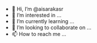 - 👋 Hi, I’m @aisarakasr
- 👀 I’m interested in ...
- 🌱 I’m currently learning ...
- 💞️ I’m looking to collaborate on ...
- 📫 How to reach me ...

<!---
aisarakasr/aisarakasr is a ✨ special ✨ repository because its `README.md` (this file) appears on your GitHub profile.
You can click the Preview link to take a look at your changes.
--->
